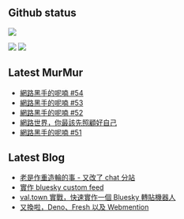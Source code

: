 ## Github status

![](http://github-profile-summary-cards.vercel.app/api/cards/profile-details?username=siygle&theme=default)

![](http://github-profile-summary-cards.vercel.app/api/cards/stats?username=siygle&theme=default)
![](http://github-profile-summary-cards.vercel.app/api/cards/productive-time?username=siygle&theme=default&utcOffset=8)

## Latest MurMur

<!-- CHAT-POST-LIST:START -->
- [網路黑手的呢喃 #54](https://chat.sylee.dev/2024/09/08/網路黑手的呢喃-54)
- [網路黑手的呢喃 #53](https://chat.sylee.dev/2024/08/26/網路黑手的呢喃-53)
- [網路黑手的呢喃 #52](https://chat.sylee.dev/2024/08/13/網路黑手的呢喃-52)
- [網路世界，你最該先照顧好自己](https://chat.sylee.dev/2024/08/11/take-care-of-yourself-first)
- [網路黑手的呢喃 #51](https://chat.sylee.dev/2024/07/30/網路黑手的呢喃-51)
<!-- CHAT-POST-LIST:END -->

## Latest Blog

<!-- BLOG-POST-LIST:START -->
- [老是作重造輪的事 - 又改了 chat 分站](https://sylee.dev/blog/2024-05-08-rewrite-chat)
- [實作 bluesky custom feed](https://sylee.dev/blog/2023-06-13-bluesky-custom-feed)
- [val.town 實戰，快速實作一個 Bluesky 轉貼機器人](https://sylee.dev/blog/2023-05-28-val-town-bluesky-repost-scheduler)
- [又換啦，Deno、Fresh 以及 Webmention](https://sylee.dev/blog/2023-04-10-change-again-deno-fresh-webmention)
<!-- BLOG-POST-LIST:END -->
